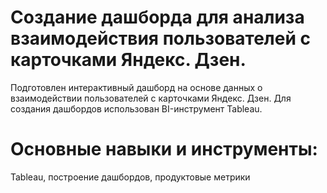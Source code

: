# Создание дашборда для анализа взаимодействия пользователей с карточками Яндекс. Дзен.
Подготовлен интерактивный дашборд на основе данных о взаимодействии пользователей с
карточками Яндекс. Дзен. Для создания дашбордов использован BI-инструмент Tableau.
# Основные навыки и инструменты:
Tableau, построение дашбордов, продуктовые метрики

